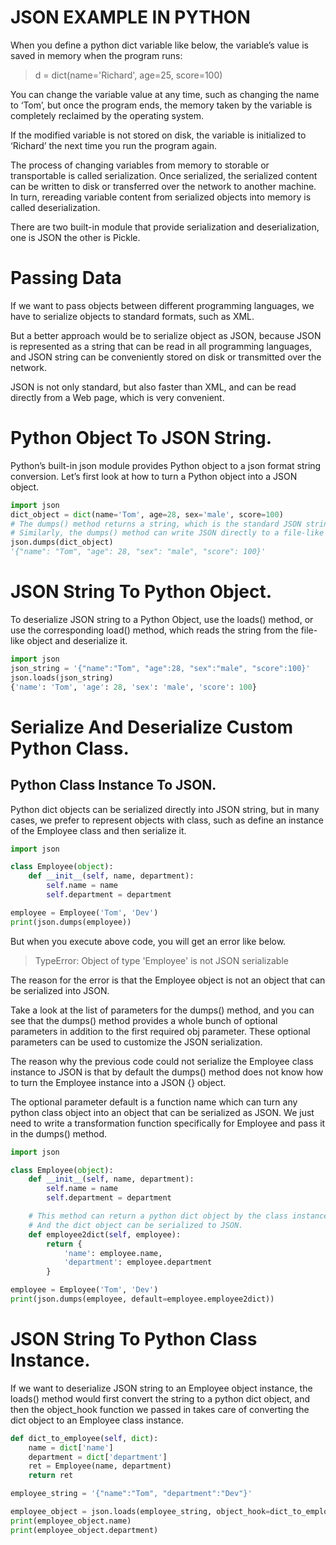 # JSON EXAMPLE IN PYTHON


When you define a python dict variable like below, the variable’s value is saved in memory when the program runs:

> d = dict(name='Richard', age=25, score=100)

You can change the variable value at any time, such as changing the name to ‘Tom’, but once the program ends, the memory taken by the variable is completely reclaimed by the operating system.

If the modified variable is not stored on disk, the variable is initialized to ‘Richard’ the next time you run the program again.

The process of changing variables from memory to storable or transportable is called serialization. Once serialized, the serialized content can be written to disk or transferred over the network to another machine. In turn, rereading variable content from serialized objects into memory is called deserialization.

There are two built-in module that provide serialization and deserialization, one is JSON the other is Pickle.

# Passing Data
If we want to pass objects between different programming languages, we have to serialize objects to standard formats, such as XML.

But a better approach would be to serialize object as JSON, because JSON is represented as a string that can be read in all programming languages, and JSON string can be conveniently stored on disk or transmitted over the network.

JSON is not only standard, but also faster than XML, and can be read directly from a Web page, which is very convenient.

# Python Object To JSON String.
Python’s built-in json module provides Python object to a json format string conversion. Let’s first look at how to turn a Python object into a JSON object.

```python
import json
dict_object = dict(name='Tom', age=28, sex='male', score=100)
# The dumps() method returns a string, which is the standard JSON string.
# Similarly, the dumps() method can write JSON directly to a file-like Object
json.dumps(dict_object)
'{"name": "Tom", "age": 28, "sex": "male", "score": 100}'
```
# JSON String To Python Object.
To deserialize JSON string to a Python Object, use the loads() method, or use the corresponding load() method, which reads the string from the file-like object and deserialize it.

```python
import json
json_string = '{"name":"Tom", "age":28, "sex":"male", "score":100}'
json.loads(json_string)
{'name': 'Tom', 'age': 28, 'sex': 'male', 'score': 100}
```

# Serialize And Deserialize Custom Python Class.

## Python Class Instance To JSON.
Python dict objects can be serialized directly into JSON string, but in many cases, 
we prefer to represent objects with class, such as define an instance of the Employee class and then serialize it.

```python
import json

class Employee(object):
    def __init__(self, name, department):
        self.name = name
        self.department = department

employee = Employee('Tom', 'Dev')
print(json.dumps(employee))
```
But when you execute above code, you will get an error like below.

> TypeError: Object of type 'Employee' is not JSON serializable

The reason for the error is that the Employee object is not an object that can be serialized into JSON.

Take a look at the list of parameters for the dumps() method, and you can see that the dumps() method provides a whole bunch of optional parameters in addition to the first required obj parameter. These optional parameters can be used to customize the JSON serialization.

The reason why the previous code could not serialize the Employee class instance to JSON is that by default the dumps() method does not know how to turn the Employee instance into a JSON {} object.

The optional parameter default is a function name which can turn any python class object into an object that can be serialized as JSON. We just need to write a transformation function specifically for Employee and pass it in the dumps() method.

```python
import json

class Employee(object):
    def __init__(self, name, department):
        self.name = name
        self.department = department

    # This method can return a python dict object by the class instance.
    # And the dict object can be serialized to JSON.
    def employee2dict(self, employee):
        return {
            'name': employee.name,
            'department': employee.department
        }

employee = Employee('Tom', 'Dev')
print(json.dumps(employee, default=employee.employee2dict))
```
#  JSON String To Python Class Instance.
If we want to deserialize JSON string to an Employee object instance, the loads() method would first convert the string to a python dict object, and then the object_hook function we passed in takes care of converting the dict object to an Employee class instance.

```python
def dict_to_employee(self, dict):
    name = dict['name']
    department = dict['department']
    ret = Employee(name, department)
    return ret

employee_string = '{"name":"Tom", "department":"Dev"}'

employee_object = json.loads(employee_string, object_hook=dict_to_employee)
print(employee_object.name)
print(employee_object.department)

```

